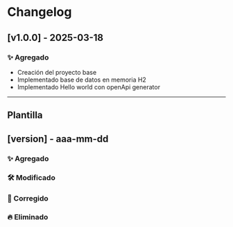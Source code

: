 # Changelog

## [v1.0.0] - 2025-03-18
### ✨ Agregado
- Creación del proyecto base
- Implementado base de datos en memoria H2
- Implementado Hello world con openApi generator
---

## Plantilla
## [version] - aaa-mm-dd
### ✨ Agregado
### 🛠️ Modificado
### 🐛 Corregido
### 🔥 Eliminado


